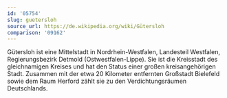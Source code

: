 ```yaml
---
id: '05754'
slug: guetersloh
source_url: https://de.wikipedia.org/wiki/Gütersloh
comparison: '09162'
---
```


Gütersloh ist eine Mittelstadt in Nordrhein-Westfalen, Landesteil Westfalen, Regierungsbezirk Detmold (Ostwestfalen-Lippe). Sie ist die Kreisstadt des gleichnamigen Kreises und hat den Status einer großen kreisangehörigen Stadt. Zusammen mit der etwa 20 Kilometer entfernten Großstadt Bielefeld sowie dem Raum Herford zählt sie zu den Verdichtungsräumen Deutschlands.
